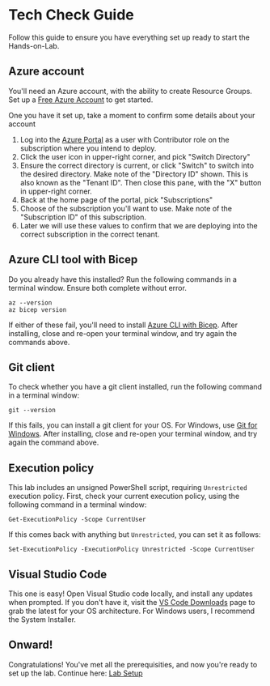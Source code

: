 # Tech Check Guide

Follow this guide to ensure you have everything set up ready to start the Hands-on-Lab.

## Azure account

You'll need an Azure account, with the ability to create Resource Groups. Set up a [Free Azure Account](https://azure.microsoft.com/en-us/pricing/purchase-options/azure-account) to get started.

One you have it set up, take a moment to confirm some details about your account

1. Log into the [Azure Portal](portal.azure.com) as a user with Contributor role on the subscription where you intend to deploy.
2. Click the user icon in upper-right corner, and pick "Switch Directory"
3. Ensure the correct directory is current, or click "Switch" to switch into the desired directory. Make note of the "Directory ID" shown. This is also known as the "Tenant ID". Then close this pane, with the "X" button in upper-right corner.
4. Back at the home page of the portal, pick "Subscriptions"
5. Choose of the subscription you'll want to use. Make note of the "Subscription ID" of this subscription. 
6. Later we will use these values to confirm that we are deploying into the correct subscription in the correct tenant.

## Azure CLI tool with Bicep

Do you already have this installed? Run the following commands in a terminal window. Ensure both complete without error.

```pwsh
az --version
az bicep version
```

If either of these fail, you'll need to install [Azure CLI with Bicep](https://learn.microsoft.com/en-us/azure/azure-resource-manager/bicep/install#azure-cli). After installing, close and re-open your terminal window, and try again the commands above.

## Git client

To check whether you have a git client installed, run the following command in a terminal window:

```pwsh
git --version
```

If this fails, you can install a git client for your OS. For Windows, use [Git for Windows](https://gitforwindows.org/). After installing, close and re-open your terminal window, and try again the command above.

## Execution policy

This lab includes an unsigned PowerShell script, requiring `Unrestricted` execution policy. First, check your current execution policy, using the following command in a terminal window:

```pwsh
Get-ExecutionPolicy -Scope CurrentUser
```

If this comes back with anything but `Unrestricted`, you can set it as follows:

```pwsh
Set-ExecutionPolicy -ExecutionPolicy Unrestricted -Scope CurrentUser
```

## Visual Studio Code

This one is easy! Open Visual Studio code locally, and install any updates when prompted. If you don't have it, visit the [VS Code Downloads](https://code.visualstudio.com/Download) page to grab the latest for your OS architecture. For Windows users, I recommend the System Installer.

## Onward!

Congratulations! You've met all the prerequisities, and now you're ready to set up the lab. Continue here: [Lab Setup](../README.md#setup)

